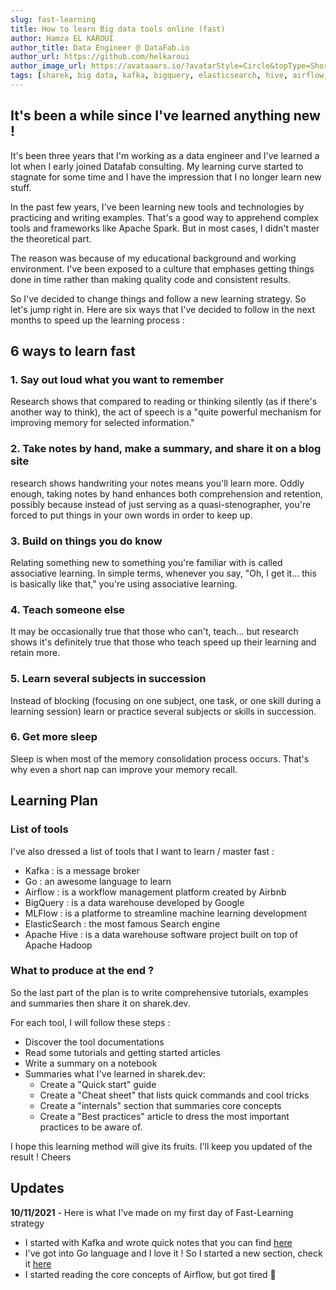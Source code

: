 ```yaml
---
slug: fast-learning
title: How to learn Big data tools online (fast)
author: Hamza EL KAROUI
author_title: Data Engineer @ DataFab.io
author_url: https://github.com/helkaroui
author_image_url: https://avataaars.io/?avatarStyle=Circle&topType=ShortHairShortCurly&accessoriesType=Prescription02&hairColor=BrownDark&facialHairType=Blank&clotheType=BlazerShirt&eyeType=Default&eyebrowType=Default&mouthType=Default&skinColor=Light
tags: [sharek, big data, kafka, bigquery, elasticsearch, hive, airflow, go, mlflow]
---
```


## It's been a while since I've learned anything new ! 
It's been three years that I'm working as a data engineer and I've learned a lot when I early joined Datafab consulting. My learning curve started to stagnate for some time and I have the impression that I no longer learn new stuff.

In the past few years, I've been learning new tools and technologies by practicing and writing examples. That's a good way to apprehend complex tools and frameworks like Apache Spark. But in most cases, I didn't master the theoretical part.

The reason was because of my educational background and working environment. I've been exposed to a culture that emphases getting things done in time rather than making quality code and consistent results. 

So I've decided to change things and follow a new learning strategy. So let's jump right in. Here are six ways that I've decided to follow in the next months to speed up the learning process :

## 6 ways to learn fast
### 1. Say out loud what you want to remember
Research shows that compared to reading or thinking silently (as if there's another way to think), the act of speech is a "quite powerful mechanism for improving memory for selected information."

### 2. Take notes by hand, make a summary, and share it on a blog site
research shows handwriting your notes means you'll learn more. Oddly enough, taking notes by hand enhances both comprehension and retention, possibly because instead of just serving as a quasi-stenographer, you're forced to put things in your own words in order to keep up.

### 3. Build on things you do know
Relating something new to something you're familiar with is called associative learning. In simple terms, whenever you say, "Oh, I get it... this is basically like that," you're using associative learning. 

### 4. Teach someone else
It may be occasionally true that those who can't, teach... but research shows it's definitely true that those who teach speed up their learning and retain more.

### 5. Learn several subjects in succession
Instead of blocking (focusing on one subject, one task, or one skill during a learning session) learn or practice several subjects or skills in succession. 

### 6. Get more sleep
Sleep is when most of the memory consolidation process occurs. That's why even a short nap can improve your memory recall.


## Learning Plan
### List of tools
I've also dressed a list of tools that I want to learn / master fast :
- Kafka : is a message broker
- Go : an awesome language to learn
- Airflow : is a workflow management platform created by Airbnb
- BigQuery : is a data warehouse developed by Google
- MLFlow : is a platforme to streamline machine learning development
- ElasticSearch : the most famous Search engine 
- Apache Hive : is a data warehouse software project built on top of Apache Hadoop


### What to produce at the end ?
So the last part of the plan is to write comprehensive tutorials, examples and summaries then share it on sharek.dev.

For each tool, I will follow these steps :
- Discover the tool documentations
- Read some tutorials and getting started articles
- Write a summary on a notebook
- Summaries what I've learned in sharek.dev:
  - Create a "Quick start" guide
  - Create a "Cheat sheet" that lists quick commands and cool tricks
  - Create a "internals" section that summaries core concepts
  - Create a "Best practices" article to dress the most important practices to be aware of.

I hope this learning method will give its fruits. I'll keep you updated of the result !
Cheers



## Updates 
**10/11/2021** - Here is what I've made on my first day of Fast-Learning strategy  
- I started with Kafka and wrote quick notes that you can find [here](/big_data/kafka/quick_start)
- I've got into Go language and I love it ! So I started a new section, check it [here](/go/quick_start)
- I started reading the core concepts of Airflow, but got tired 🥱